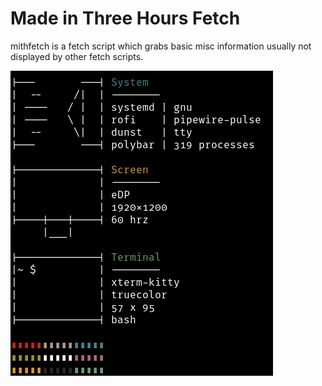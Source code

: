 # Made in Three Hours Fetch

mithfetch is a fetch script which grabs basic misc information usually not displayed by other fetch scripts.

![mithfetch](/mithfetch.png)
